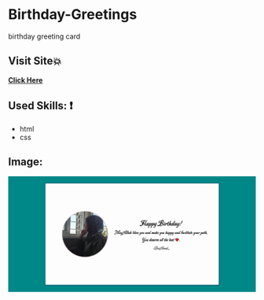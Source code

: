 # Birthday-Greetings
birthday greeting card
## Visit Site:boom:
**[Click Here](http://Amal-Mousa.github.io/Birthday-Greetings)**
## Used Skills: :exclamation:
* html
* css
## Image:
![](img/burthday%20greeting.png)
